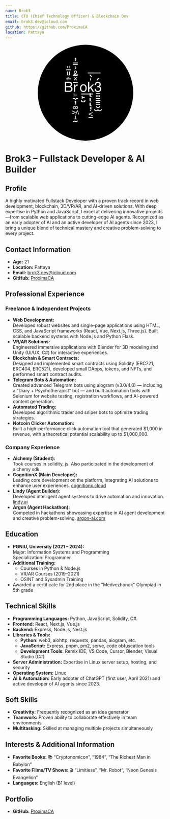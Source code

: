 ```yaml
---
name: Brok3
title: CTO (Chief Technology Officer) & Blockchain Dev
email: brok3.dev@icloud.com
github: https://github.com/ProximaCA
location: Pattaya
---
```


<img src="b.jpg" alt="Profile Picture" width="300" height="300" style="border-radius:50%; display:block; margin:auto;">

# Brok3 – Fullstack Developer & AI Builder

## Profile

A highly motivated Fullstack Developer with a proven track record in web development, blockchain, 3D/VR/AR, and AI-driven solutions. With deep expertise in Python and JavaScript, I excel at delivering innovative projects—from scalable web applications to cutting-edge AI agents. Recognized as an early adopter of AI and an active developer of AI agents since 2023, I bring a unique blend of technical mastery and creative problem-solving to every project.

## Contact Information

- **Age:** 21  
- **Location:** Pattaya  
- **Email:** [brok3.dev@icloud.com](mailto:brok3.dev@icloud.com)  
- **GitHub:** [ProximaCA](https://github.com/ProximaCA)

## Professional Experience

### Freelance & Independent Projects
- **Web Development:**  
  Developed robust websites and single-page applications using HTML, CSS, and JavaScript frameworks (React, Vue, Next.js, Three.js). Built scalable backend systems with Node.js and Python Flask.
- **VR/AR Solutions:**  
  Engineered immersive applications with Blender for 3D modeling and Unity (UI/UX, C#) for interactive experiences.
- **Blockchain & Smart Contracts:**  
  Designed and implemented smart contracts using Solidity (ERC721, ERC404, ERC521), developed small DApps, tokens, and NFTs, and performed smart contract audits.
- **Telegram Bots & Automation:**  
  Created advanced Telegram bots using aiogram (v3.0/4.0) — including a “Diary + Psychotherapist” bot — and built automation tools with Selenium for website testing, registration workflows, and AI-powered content generation.
- **Automated Trading:**  
  Developed algorithmic trader and sniper bots to optimize trading strategies.
- **Notcoin Clicker Automation:**  
  Built a high-performance click automation tool that generated $1,000 in revenue, with a theoretical potential scalability up to $1,000,000.

### Company Experience
- **Alchemy (Student):**  
  Took courses in solidity, js. Also participated in the development of alchemy sdk. 
- **CognitionX (Main Developer):**  
  Leading core development on the platform, integrating AI solutions to enhance user experiences. [cognitionx.cloud](https://cognitionx.cloud/)
- **Lindy (Agent Builder):**  
  Developed intelligent agent systems to drive automation and innovation. [lindy.ai](https://www.lindy.ai/)
- **Argon (Agent Hackathon):**  
  Competed in hackathons showcasing expertise in AI agent development and creative problem-solving. [argon-ai.com](https://argon-ai.com/)

## Education

- **PGNIU, University (2021 – 2024):**  
  Major: Information Systems and Programming  
  Specialization: Programmer  
- **Additional Training:**  
  - Courses in Python & Node.js  
  - VR/AR Courses (2019–2021)  
  - OSINT and Sysadmin Training
- Awarded a certificate for 2nd place in the "Medvezhonok" Olympiad in 5th grade


## Technical Skills

- **Programming Languages:** Python, JavaScript, Solidity, C#. 
- **Frontend:** React, Next.js, Vue.js 
- **Backend:** Express, Node.js, Nest.js  
- **Libraries & Tools:**  
  - **Python:** web3, aiohttp, requests, pandas, aiogram, etc.  
  - **JavaScript:** Express, pnpm, pm2, serve, code obfuscation tools  
  - **Development Tools:** Remix IDE, VS Code, Cursor, Blender, Visual Studio (C#)  
- **Server Administration:** Expertise in Linux server setup, hosting, and security  
- **Operating System:** Linux  
- **AI & Automation:** Early adopter of ChatGPT (first user, April 2021) and active developer of AI agents since 2023. 

## Soft Skills

- **Creativity:** Frequently recognized as an idea generator  
- **Teamwork:** Proven ability to collaborate effectively in team environments  
- **Multitasking:** Skilled at managing multiple projects simultaneously


## Interests & Additional Information

- **Favorite Books:** 📚 “Cryptonomicon”, “1984”, “The Richest Man in Babylon”  
- **Favorite Films/TV Shows:** 🎬 “Limitless”, “Mr. Robot”, “Neon Genesis Evangelion”  
- **Languages:** English (B1 level)

## Portfolio

- **GitHub:** [ProximaCA](https://github.com/ProximaCA)
